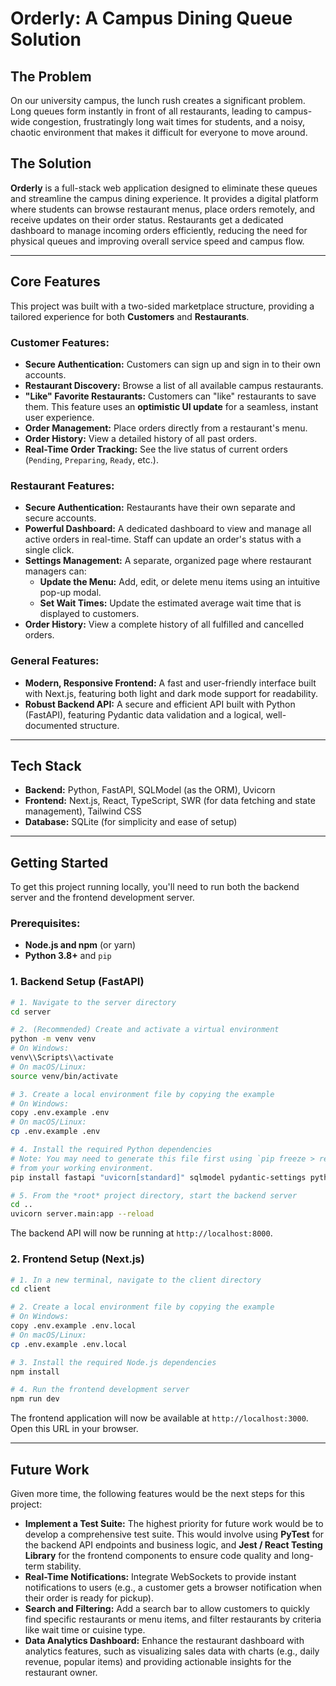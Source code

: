 # Orderly: A Campus Dining Queue Solution

## The Problem

On our university campus, the lunch rush creates a significant problem. Long queues form instantly in front of all restaurants, leading to campus-wide congestion, frustratingly long wait times for students, and a noisy, chaotic environment that makes it difficult for everyone to move around.

## The Solution

**Orderly** is a full-stack web application designed to eliminate these queues and streamline the campus dining experience. It provides a digital platform where students can browse restaurant menus, place orders remotely, and receive updates on their order status. Restaurants get a dedicated dashboard to manage incoming orders efficiently, reducing the need for physical queues and improving overall service speed and campus flow.

---

## Core Features

This project was built with a two-sided marketplace structure, providing a tailored experience for both **Customers** and **Restaurants**.

### Customer Features:

-   **Secure Authentication:** Customers can sign up and sign in to their own accounts.
-   **Restaurant Discovery:** Browse a list of all available campus restaurants.
-   **"Like" Favorite Restaurants:** Customers can "like" restaurants to save them. This feature uses an **optimistic UI update** for a seamless, instant user experience.
-   **Order Management:** Place orders directly from a restaurant's menu.
-   **Order History:** View a detailed history of all past orders.
-   **Real-Time Order Tracking:** See the live status of current orders (`Pending`, `Preparing`, `Ready`, etc.).

### Restaurant Features:

-   **Secure Authentication:** Restaurants have their own separate and secure accounts.
-   **Powerful Dashboard:** A dedicated dashboard to view and manage all active orders in real-time. Staff can update an order's status with a single click.
-   **Settings Management:** A separate, organized page where restaurant managers can:
    -   **Update the Menu:** Add, edit, or delete menu items using an intuitive pop-up modal.
    -   **Set Wait Times:** Update the estimated average wait time that is displayed to customers.
-   **Order History:** View a complete history of all fulfilled and cancelled orders.

### General Features:

-   **Modern, Responsive Frontend:** A fast and user-friendly interface built with Next.js, featuring both light and dark mode support for readability.
-   **Robust Backend API:** A secure and efficient API built with Python (FastAPI), featuring Pydantic data validation and a logical, well-documented structure.

---

## Tech Stack

-   **Backend:** Python, FastAPI, SQLModel (as the ORM), Uvicorn
-   **Frontend:** Next.js, React, TypeScript, SWR (for data fetching and state management), Tailwind CSS
-   **Database:** SQLite (for simplicity and ease of setup)

---

## Getting Started

To get this project running locally, you'll need to run both the backend server and the frontend development server.

### Prerequisites:

-   **Node.js and npm** (or yarn)
-   **Python 3.8+** and `pip`

### 1. Backend Setup (FastAPI)

```bash
# 1. Navigate to the server directory
cd server

# 2. (Recommended) Create and activate a virtual environment
python -m venv venv
# On Windows:
venv\\Scripts\\activate
# On macOS/Linux:
source venv/bin/activate

# 3. Create a local environment file by copying the example
# On Windows:
copy .env.example .env
# On macOS/Linux:
cp .env.example .env

# 4. Install the required Python dependencies
# Note: You may need to generate this file first using `pip freeze > requirements.txt`
# from your working environment.
pip install fastapi "uvicorn[standard]" sqlmodel pydantic-settings python-jose[cryptography] passlib[bcrypt] python-multipart

# 5. From the *root* project directory, start the backend server
cd ..
uvicorn server.main:app --reload
```

The backend API will now be running at `http://localhost:8000`.

### 2. Frontend Setup (Next.js)

```bash
# 1. In a new terminal, navigate to the client directory
cd client

# 2. Create a local environment file by copying the example
# On Windows:
copy .env.example .env.local
# On macOS/Linux:
cp .env.example .env.local

# 3. Install the required Node.js dependencies
npm install

# 4. Run the frontend development server
npm run dev
```

The frontend application will now be available at `http://localhost:3000`. Open this URL in your browser.

---

## Future Work

Given more time, the following features would be the next steps for this project:

-   **Implement a Test Suite:** The highest priority for future work would be to develop a comprehensive test suite. This would involve using **PyTest** for the backend API endpoints and business logic, and **Jest / React Testing Library** for the frontend components to ensure code quality and long-term stability.
-   **Real-Time Notifications:** Integrate WebSockets to provide instant notifications to users (e.g., a customer gets a browser notification when their order is ready for pickup).
-   **Search and Filtering:** Add a search bar to allow customers to quickly find specific restaurants or menu items, and filter restaurants by criteria like wait time or cuisine type.
-   **Data Analytics Dashboard:** Enhance the restaurant dashboard with analytics features, such as visualizing sales data with charts (e.g., daily revenue, popular items) and providing actionable insights for the restaurant owner.
